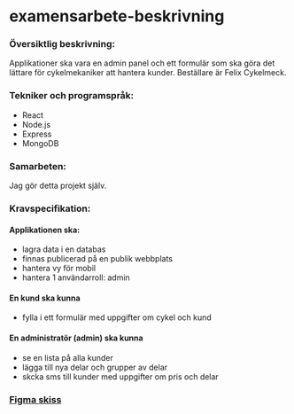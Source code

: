 # examensarbete-beskrivning

### Översiktlig beskrivning:

Applikationer ska vara en admin panel och ett formulär som ska göra det lättare för cykelmekaniker att hantera kunder. Beställare är Felix Cykelmeck.

### Tekniker och programspråk:

- React
- Node.js
- Express
- MongoDB

### Samarbeten:

Jag gör detta projekt själv.

### Kravspecifikation:

#### Applikationen ska:

- lagra data i en databas
- finnas publicerad på en publik webbplats
- hantera vy för mobil
- hantera 1 användarroll: admin

#### En kund ska kunna

- fylla i ett formulär med uppgifter om cykel och kund

#### En administratör (admin) ska kunna

- se en lista på alla kunder
- lägga till nya delar och grupper av delar
- skcka sms till kunder med uppgifter om pris och delar

### [Figma skiss](https://www.figma.com/design/F8h7ph0THIHbMQue6TkAGt/examen?node-id=31-385)

